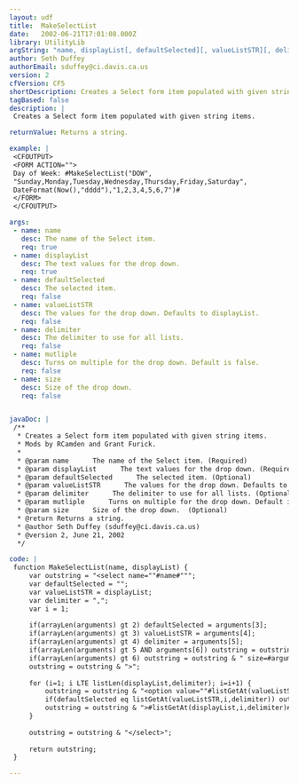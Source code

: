 ```yaml
---
layout: udf
title:  MakeSelectList
date:   2002-06-21T17:01:08.000Z
library: UtilityLib
argString: "name, displayList[, defaultSelected][, valueListSTR][, delimiter][, mutliple][, size]"
author: Seth Duffey
authorEmail: sduffey@ci.davis.ca.us
version: 2
cfVersion: CF5
shortDescription: Creates a Select form item populated with given string items.
tagBased: false
description: |
 Creates a Select form item populated with given string items.

returnValue: Returns a string.

example: |
 <CFOUTPUT>
 <FORM ACTION="">
 Day of Week: #MakeSelectList("DOW",
 "Sunday,Monday,Tuesday,Wednesday,Thursday,Friday,Saturday",
 DateFormat(Now(),"dddd"),"1,2,3,4,5,6,7")#
 </FORM>
 </CFOUTPUT>

args:
 - name: name
   desc: The name of the Select item.
   req: true
 - name: displayList
   desc: The text values for the drop down.
   req: true
 - name: defaultSelected
   desc: The selected item.
   req: false
 - name: valueListSTR
   desc: The values for the drop down. Defaults to displayList.
   req: false
 - name: delimiter
   desc: The delimiter to use for all lists.
   req: false
 - name: mutliple
   desc: Turns on multiple for the drop down. Default is false.
   req: false
 - name: size
   desc: Size of the drop down. 
   req: false


javaDoc: |
 /**
  * Creates a Select form item populated with given string items.
  * Mods by RCamden and Grant Furick.
  * 
  * @param name      The name of the Select item. (Required)
  * @param displayList      The text values for the drop down. (Required)
  * @param defaultSelected      The selected item. (Optional)
  * @param valueListSTR      The values for the drop down. Defaults to displayList. (Optional)
  * @param delimiter      The delimiter to use for all lists. (Optional)
  * @param mutliple      Turns on multiple for the drop down. Default is false. (Optional)
  * @param size      Size of the drop down.  (Optional)
  * @return Returns a string. 
  * @author Seth Duffey (sduffey@ci.davis.ca.us) 
  * @version 2, June 21, 2002 
  */

code: |
 function MakeSelectList(name, displayList) {
     var outstring = "<select name=""#name#""";
     var defaultSelected = "";
     var valueListSTR = displayList;
     var delimiter = ",";
     var i = 1;
 
     if(arrayLen(arguments) gt 2) defaultSelected = arguments[3];
     if(arrayLen(arguments) gt 3) valueListSTR = arguments[4];
     if(arrayLen(arguments) gt 4) delimiter = arguments[5];
     if(arrayLen(arguments) gt 5 AND arguments[6]) outstring = outstring & " multiple";
     if(arrayLen(arguments) gt 6) outstring = outstring & " size=#arguments[7]#";
     outstring = outstring & ">";
 
     for (i=1; i LTE listLen(displayList,delimiter); i=i+1) {
         outstring = outstring & "<option value=""#listGetAt(valueListSTR,i,delimiter)#""";
         if(defaultSelected eq listGetAt(valueListSTR,i,delimiter)) outstring = outstring & " selected";
         outstring = outstring & ">#listGetAt(displayList,i,delimiter)#</option>";
     }
 
     outstring = outstring & "</select>";
     
     return outstring;
 }

---
```


